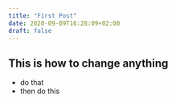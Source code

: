 ```yaml
---
title: "First Post"
date: 2020-09-09T16:28:09+02:00
draft: false
---
```


## This is how to change anything 
- do that
- then do this
